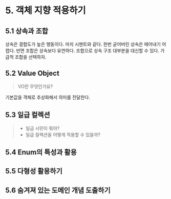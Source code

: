 # 5. 객체 지향 적용하기

## 5.1 상속과 조합

상속은 결합도가 높은 행동이다. 마치 시멘트와 같다. 한번 굳어버린 상속은 떼어내기 어렵다. 반면 조합은 상속보다 유연하다.
조합으로 상속 구조 대부분을 대신할 수 있다. 가급적 조합을 선택하자.

## 5.2 Value Object

> VO란 무엇인가요?

기본값을 객체로 추상화해서 의미를 전달한다.

## 5.3 일급 컬렉션

> - 일급 시민이 뭐야?
> - 일급 컬렉션을 어떻게 적용할 수 있을까?

## 5.4 Enum의 특성과 활용

## 5.5 다형성 활용하기

## 5.6 숨겨져 있는 도메인 개념 도출하기
